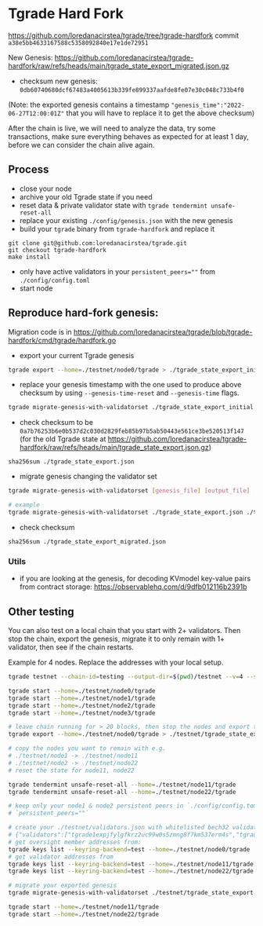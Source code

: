 # Tgrade Hard Fork


https://github.com/loredanacirstea/tgrade/tree/tgrade-hardfork commit `a38e5bb4633167588c5358092840e17e1de72951`

New Genesis:
https://github.com/loredanacirstea/tgrade-hardfork/raw/refs/heads/main/tgrade_state_export_migrated.json.gz

* checksum new genesis: `0db60740680dcf67483a4005613b339fe899337aafde8fe07e30c048c733b4f0`

(Note: the exported genesis contains a timestamp `"genesis_time":"2022-06-27T12:00:01Z"` that you will have to replace it to get the above checksum) 

After the chain is live, we will need to analyze the data, try some transactions, make sure everything behaves as expected for at least 1 day, before we can consider the chain alive again.

## Process

* close your node
* archive your old Tgrade state if you need
* reset data & private validator state with `tgrade tendermint unsafe-reset-all`
* replace your existing `./config/genesis.json` with the new genesis
* build your `tgrade` binary from `tgrade-hardfork` and replace it
```
git clone git@github.com:loredanacirstea/tgrade.git
git checkout tgrade-hardfork
make install
```
* only have active validators in your `persistent_peers=""` from `./config/config.toml` 
* start node

## Reproduce hard-fork genesis:

Migration code is in https://github.com/loredanacirstea/tgrade/blob/tgrade-hardfork/cmd/tgrade/hardfork.go

* export your current Tgrade genesis

```sh
tgrade export --home=./testnet/node0/tgrade > ./tgrade_state_export_initial.json
```

* replace your genesis timestamp with the one used to produce above checksum by using `--genesis-time-reset` and `--genesis-time` flags. 

```sh
tgrade migrate-genesis-with-validatorset ./tgrade_state_export_initial.json ./tgrade_state_export.json 2 ./tgrade_validators.json --genesis-time="2022-06-27T12:00:01Z" --genesis-time-reset  
```

* check checksum to be  `0a7b76253b6e0b537d2c030d2829feb85b97b5ab50443e561ce3be520513f147` (for the old Tgrade state at https://github.com/loredanacirstea/tgrade-hardfork/raw/refs/heads/main/tgrade_state_export.json.gz)

```
sha256sum ./tgrade_state_export.json
```

* migrate genesis changing the validator set

```sh
tgrade migrate-genesis-with-validatorset [genesis_file] [output_file] [hardfork_index] [validator_addresses_file]

# example
tgrade migrate-genesis-with-validatorset ./tgrade_state_export.json ./tgrade_state_export_migrated.json 2 ./tgrade_validators.json
```

* check checksum

```
sha256sum ./tgrade_state_export_migrated.json
```

### Utils

* if you are looking at the genesis, for decoding KVmodel key-value pairs from contract storage: https://observablehq.com/d/9dfb012116b2391b


## Other testing

You can also test on a local chain that you start with 2+ validators. Then stop the chain, export the genesis, migrate it to only remain with 1+ validator, then see if the chain restarts.

Example for 4 nodes. Replace the addresses with your local setup.
```sh
tgrade testnet --chain-id=testing --output-dir=$(pwd)/testnet --v=4 --single-host --keyring-backend=test --commit-timeout=1500ms --minimum-gas-prices="" --starting-ip-address=127.0.0.1

tgrade start --home=./testnet/node0/tgrade
tgrade start --home=./testnet/node1/tgrade
tgrade start --home=./testnet/node2/tgrade
tgrade start --home=./testnet/node3/tgrade

# leave chain running for > 20 blocks, then stop the nodes and export the genesis:
tgrade export --home=./testnet/node0/tgrade > ./testnet/tgrade_state_export.json

# copy the nodes you want to remain with e.g.
# ./testnet/node1 -> ./testnet/node11
# ./testnet/node2 -> ./testnet/node22
# reset the state for node11, node22

tgrade tendermint unsafe-reset-all --home=./testnet/node11/tgrade
tgrade tendermint unsafe-reset-all --home=./testnet/node22/tgrade

# keep only your node1 & node2 persistent peers in `./config/config.toml`
# `persistent_peers=""`

# create your ./testnet/validators.json with whitelisted bech32 validator addresses from node1 and node2 address and oversight member addresses e.g.
# {"validators":["tgrade1expjfylgfkrz2uc99w0s5zmng8f7km537erm4s","tgrade1wq8ja2239jzq3zfj8snmrku0cwnalpw85muc8n"],"oversight":["tgrade1c8jdd3xfzaq03fm6awf7j45zcvh49g7clhtc5r"]}
# get oversight member addresses from:
tgrade keys list --keyring-backend=test --home=./testnet/node0/tgrade
# get validator addresses from
tgrade keys list --keyring-backend=test --home=./testnet/node11/tgrade
tgrade keys list --keyring-backend=test --home=./testnet/node22/tgrade

# migrate your exported genesis
tgrade migrate-genesis-with-validatorset ./testnet/tgrade_state_export.json ./testnet/tgrade_state_export_migrated.json 2 ./testnet/validators.json && cp ./testnet/tgrade_state_export_migrated.json ./testnet/node11/tgrade/config/genesis.json && cp ./testnet/tgrade_state_export_migrated.json ./testnet/node22/tgrade/config/genesis.json

tgrade start --home=./testnet/node11/tgrade
tgrade start --home=./testnet/node22/tgrade

```
